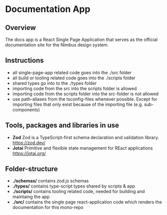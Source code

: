 # Documentation App

## Overview

The docs app is a React Single Page Application that serves as the official
documentation site for the Nimbus design system.

## Instructions

- all single-page-app related code goes into the ./src folder
- all build or tooling related code goes into the ./scripts folder
- shared types go into to the ./types folder
- importing code from the src into the scripts folder is allowed
- importing code from the scripts folder into the src-folder is not allowed
- use path-aliases from the tsconfig-files whenever possible. Except for
  importing files that only exist because of the importing file (e.g.
  sub-components)

## Tools, packages and libraries in use

- **Zod** Zod is a TypeScript-first schema declaration and validation library.
  https://zod.dev/
- **Jotai** Primitive and flexible state management for REact applications
  https://jotai.org/

## Folder-structure

- **./schemas/** contains zod.js schemas
- **./types/** contains type-script types shared by scripts & app
- **./scripts/** contains tooling related code, needed for building and
  maintaing the app
- **./src/** contains the single page react-application code which renders the
  documentation for this mono-repo
